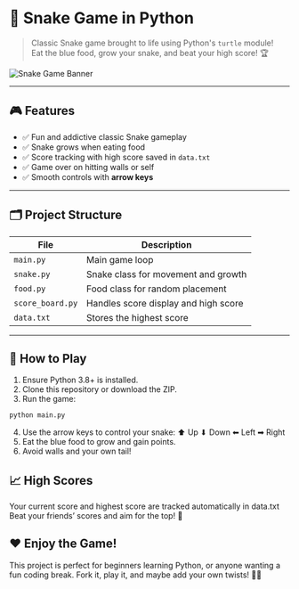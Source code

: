 # 🐍 Snake Game in Python

> Classic Snake game brought to life using Python's `turtle` module!  
> Eat the blue food, grow your snake, and beat your high score! 🏆

![Snake Game Banner](https://media.giphy.com/media/3o7TKF0dRkz1FfjQxC/giphy.gif)  

---

## 🎮 Features

- ✅ Fun and addictive classic Snake gameplay  
- ✅ Snake grows when eating food  
- ✅ Score tracking with high score saved in `data.txt`  
- ✅ Game over on hitting walls or self  
- ✅ Smooth controls with **arrow keys**  

---

## 🗂 Project Structure

| File | Description |
|------|-------------|
| `main.py` | Main game loop |
| `snake.py` | Snake class for movement and growth |
| `food.py` | Food class for random placement |
| `score_board.py` | Handles score display and high score |
| `data.txt` | Stores the highest score |

---

## 🚀 How to Play

1. Ensure Python 3.8+ is installed.  
2. Clone this repository or download the ZIP.  
3. Run the game:

```bash
python main.py
```
4. Use the arrow keys to control your snake:
⬆ Up
⬇ Down
⬅ Left
➡ Right
5. Eat the blue food to grow and gain points.
6. Avoid walls and your own tail!

## 📈 High Scores

Your current score and highest score are tracked automatically in data.txt
Beat your friends’ scores and aim for the top! 🥇

## ❤️ Enjoy the Game!

This project is perfect for beginners learning Python, or anyone wanting a fun coding break.
Fork it, play it, and maybe add your own twists! 🐍✨
